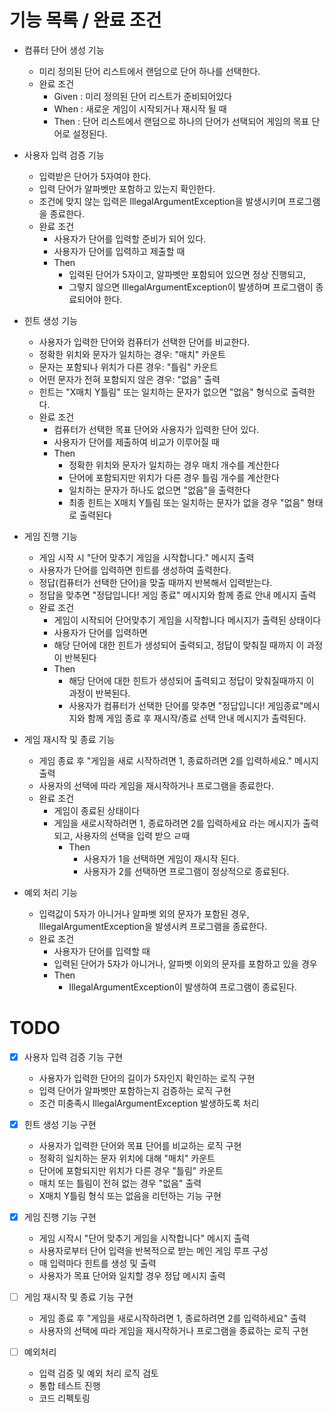 # 기능 목록 / 완료 조건
- 컴퓨터 단어 생성 기능
  - 미리 정의된 단어 리스트에서 랜덤으로 단어 하나를 선택한다.
  - 완료 조건
    - Given : 미리 정의된 단어 리스트가 준비되어있다
    - When : 새로운 게임이 시작되거나 재시작 될 때
    - Then : 단어 리스트에서 랜덤으로 하나의 단어가 선택되어 게임의 목표 단어로 설정된다.

- 사용자 입력 검증 기능
  - 입력받은 단어가 5자여야 한다.
  - 입력 단어가 알파벳만 포함하고 있는지 확인한다.
  - 조건에 맞지 않는 입력은 IllegalArgumentException을 발생시키며 프로그램을 종료한다.
  - 완료 조건
    - 사용자가 단어를 입력할 준비가 되어 있다.
    - 사용자가 단어를 입력하고 제출할 때
    - Then
      - 입력된 단어가 5자이고, 알파벳만 포함되어 있으면 정상 진행되고, 
      - 그렇지 않으면 IllegalArgumentException이 발생하며 프로그램이 종료되어야 한다.

- 힌트 생성 기능
  - 사용자가 입력한 단어와 컴퓨터가 선택한 단어를 비교한다.
  - 정확한 위치와 문자가 일치하는 경우: "매치" 카운트
  - 문자는 포함되나 위치가 다른 경우: "틀림" 카운트
  - 어떤 문자가 전혀 포함되지 않은 경우: "없음" 출력
  - 힌트는 "X매치 Y틀림" 또는 일치하는 문자가 없으면 "없음" 형식으로 출력한다.
  - 완료 조건
    - 컴퓨터가 선택한 목표 단어와 사용자가 입력한 단어 있다.
    - 사용자가 단어를 제출하여 비교가 이루어질 때
    - Then
      - 정확한 위치와 문자가 일치하는 경우 매치 개수를 계산한다
      - 단어에 포함되지만 위치가 다른 경우 틀림 개수를 계산한다
      - 일치하는 문자가 하나도 없으면 "없음"을 출력한다
      - 최종 힌트는 X매치 Y틀림 또는 일치하는 문자가 없을 경우 "없음" 형태로 출력된다

- 게임 진행 기능
  - 게임 시작 시 "단어 맞추기 게임을 시작합니다." 메시지 출력
  - 사용자가 단어를 입력하면 힌트를 생성하여 출력한다.
  - 정답(컴퓨터가 선택한 단어)을 맞출 때까지 반복해서 입력받는다.
  - 정답을 맞추면 "정답입니다! 게임 종료" 메시지와 함께 종료 안내 메시지 출력
  - 완료 조건
    - 게임이 시작되어 단어맞추기 게임을 시작합니다 메시지가 출력된 상태이다
    - 사용자가 단어를 입력하면
    - 해당 단어에 대한 힌트가 생성되어 출력되고, 정답이 맞춰질 때까지 이 과정이 반복된다
    - Then
      - 해당 단어에 대한 힌트가 생성되어 출력되고 정답이 맞춰질때까지 이 과정이 반복된다.
      - 사용자가 컴퓨터가 선택한 단어를 맞추면 "정답입니다! 게임종료"메시지와 함께 게임 종료 후 재시작/종료 선택 안내 메시지가 출력된다.
  
- 게임 재시작 및 종료 기능
  - 게임 종료 후 "게임을 새로 시작하려면 1, 종료하려면 2를 입력하세요." 메시지 출력 
  - 사용자의 선택에 따라 게임을 재시작하거나 프로그램을 종료한다.
  - 완료 조건
    - 게임이 종료된 상태이다
    - 게임을 새로시작하려면 1, 종료하려면 2를 입력하세요 라는 메시지가 출력되고, 사용자의 선택을 입력 받으 ㄹ때
      - Then
        - 사용자가 1을 선택하면 게임이 재시작 된다.
        - 사용자가 2를 선택하면 프로그램이 정상적으로 종료된다.
  
- 예외 처리 기능 
  - 입력값이 5자가 아니거나 알파벳 외의 문자가 포함된 경우, IllegalArgumentException을 발생시켜 프로그램을 종료한다.
  - 완료 조건
    - 사용자가 단어를 입력할 때
    - 입력된 단어가 5자가 아니거나, 알파벳 이외의 문자를 포함하고 있을 경우
    - Then
      - IllegalArgumentException이 발생하여 프로그램이 종료된다.


# TODO
- [x] 사용자 입력 검증 기능 구현
  - 사용자가 입력한 단어의 길이가 5자인지 확인하는 로직 구현
  - 입력 단어가 알파벳만 포함하는지 검증하는 로직 구현
  - 조건 미충족시 IllegalArgumentException 발생하도록 처리

- [X] 힌트 생성 기능 구현
  - 사용자가 입력한 단어와 목표 단어를 비교하는 로직 구현
  - 정확히 일치하는 문자 위치에 대해 "매치" 카운트
  - 단어에 포함되지만 위치가 다른 경우 "틀림" 카운트
  - 매치 또는 틀림이 전혀 없는 경우 "없음" 출력
  - X매치 Y틀림 형식 또는 없음을 리턴하는 기능 구현

- [x] 게임 진행 기능 구현
  - 게임 시작시 "단어 맞추기 게임을 시작합니다" 메시지 출력
  - 사용자로부터 단어 입력을 반복적으로 받는 메인 게임 루프 구성
  - 매 입력마다 힌트를 생성 및 출력
  - 사용자가 목표 단어와 일치할 경우 정답 메시지 출력
- [ ] 게임 재시작 및 종료 기능 구현
  - 게임 종료 후 "게임을 새로시작하려면 1, 종료하려면 2를 입력하세요" 출력
  - 사용자의 선택에 따라 게임을 재시작하거나 프로그램을 종료하는 로직 구현
- [ ] 예외처리
  - 입력 검증 및 예외 처리 로직 검토
  - 통합 테스트 진행
  - 코드 리펙토링